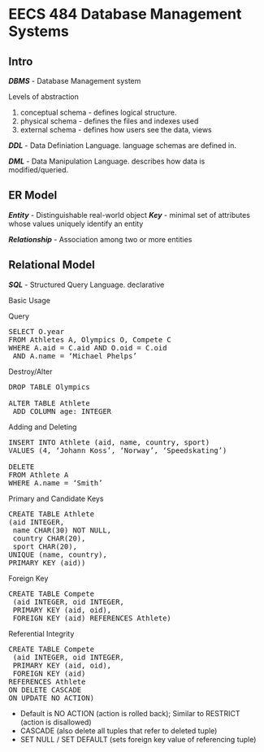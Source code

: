 # EECS 484 Database Management Systems

## Intro
***DBMS*** - Database Management system

Levels of abstraction
1. conceptual schema - defines logical structure.
2. physical schema - defines the files and indexes used
3. external schema - defines how users see the data, views

***DDL*** - Data Definiation Language. language schemas are defined in.

***DML*** - Data Manipulation Language. describes how data is modified/queried.

## ER Model

***Entity*** - Distinguishable real-world object 
***Key*** -  minimal set of attributes whose values uniquely identify an entity

***Relationship*** - Association among two or more entities

## Relational Model

***SQL*** - Structured Query Language. declarative

Basic Usage

Query
<pre>
SELECT O.year
FROM Athletes A, Olympics O, Compete C
WHERE A.aid = C.aid AND O.oid = C.oid
 AND A.name = ʻMichael Phelpsʼ
</pre>

Destroy/Alter
<pre>
DROP TABLE Olympics 

ALTER TABLE Athlete
 ADD COLUMN age: INTEGER 
</pre>

Adding and Deleting
<pre>
INSERT INTO Athlete (aid, name, country, sport)
VALUES (4, ʻJohann Kossʼ, ʻNorwayʼ, ʻSpeedskatingʼ) 

DELETE
FROM Athlete A
WHERE A.name = ʻSmithʼ
</pre>

Primary and Candidate Keys
<pre>
CREATE TABLE Athlete
(aid INTEGER,
 name CHAR(30) NOT NULL,
 country CHAR(20),
 sport CHAR(20),
UNIQUE (name, country),
PRIMARY KEY (aid)) 
</pre>

Foreign Key
<pre>
CREATE TABLE Compete
 (aid INTEGER, oid INTEGER,
 PRIMARY KEY (aid, oid),
 FOREIGN KEY (aid) REFERENCES Athlete) 
</pre>

Referential Integrity
<pre>
CREATE TABLE Compete
 (aid INTEGER, oid INTEGER,
 PRIMARY KEY (aid, oid),
 FOREIGN KEY (aid)
REFERENCES Athlete
ON DELETE CASCADE
ON UPDATE NO ACTION) 
</pre>
+ Default is NO ACTION (action is rolled back); Similar to RESTRICT (action is disallowed)
+ CASCADE (also delete all tuples that refer to deleted tuple)
+ SET NULL / SET DEFAULT (sets foreign key value of referencing tuple)
